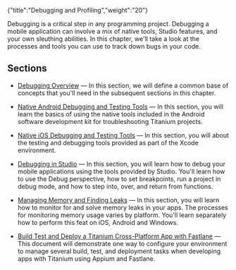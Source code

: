 {"title":"Debugging and Profiling","weight":"20"} 

Debugging is a critical step in any programming project. Debugging a mobile application can involve a mix of native tools, Studio features, and your own sleuthing abilities. In this chapter, we'll take a look at the processes and tools you can use to track down bugs in your code.

## Sections

*   [Debugging Overview](/docs/appc/Titanium_SDK/Titanium_SDK_How-tos/Debugging_and_Profiling/Debugging_Overview/) — In this section, we will define a common base of concepts that you'll need in the subsequent sections in this chapter.
    
*   [Native Android Debugging and Testing Tools](/docs/appc/Titanium_SDK/Titanium_SDK_How-tos/Debugging_and_Profiling/Native_Android_Debugging_and_Testing_Tools/) — In this section, you will learn the basics of using the native tools included in the Android software development kit for troubleshooting Titanium projects.
    
*   [Native iOS Debugging and Testing Tools](/docs/appc/Titanium_SDK/Titanium_SDK_How-tos/Debugging_and_Profiling/Native_iOS_Debugging_and_Testing_Tools/) — In this section, you will about the testing and debugging tools provided as part of the Xcode environment.
    
*   [Debugging in Studio](/docs/appc/Titanium_SDK/Titanium_SDK_How-tos/Debugging_and_Profiling/Debugging_in_Studio/) — In this section, you will learn how to debug your mobile applications using the tools provided by Studio. You'll learn how to use the Debug perspective, how to set breakpoints, run a project in debug mode, and how to step into, over, and return from functions.
    
*   [Managing Memory and Finding Leaks](/docs/appc/Titanium_SDK/Titanium_SDK_How-tos/Debugging_and_Profiling/Managing_Memory_and_Finding_Leaks/) — In this section, you will learn how to monitor for and solve memory leaks in your apps. The processes for monitoring memory usage varies by platform. You'll learn separately how to perform this feat on iOS, Android and Windows.
    
*   [Build Test and Deploy a Titanium Cross-Platform App with Fastlane](/docs/appc/Titanium_SDK/Titanium_SDK_How-tos/Debugging_and_Profiling/Build_Test_and_Deploy_a_Titanium_Cross-Platform_App_with_Fastlane/) — This document will demonstrate one way to configure your environment to manage several build, test, and deployment tasks when developing apps with Titanium using Appium and Fastlane.